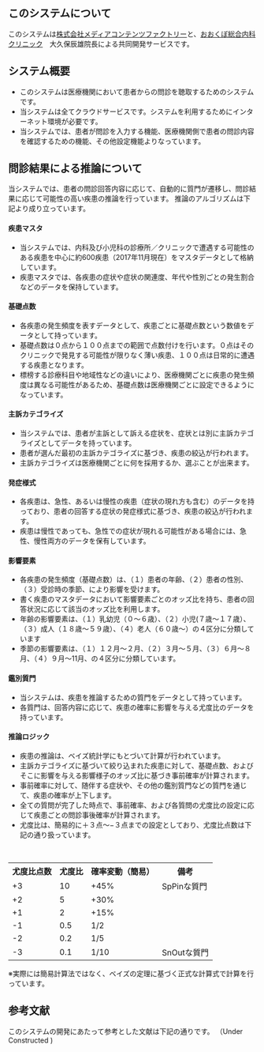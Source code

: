 ## このシステムについて

このシステムは[株式会社メディアコンテンツファクトリー](http://www.media-cf.co.jp/)と、[おおくぼ総合内科クリニック](https://ohkubo-med.jp/)　大久保辰雄院長による共同開発サービスです。

## システム概要

+ このシステムは医療機関において患者からの問診を聴取するためのシステムです。
+ 当システムは全てクラウドサービスです。システムを利用するためにインターネット環境が必要です。
+ 当システムでは、患者が問診を入力する機能、医療機関側で患者の問診内容を確認するための機能、その他設定機能よりなっています。

## 問診結果による推論について

当システムでは、患者の問診回答内容に応じて、自動的に質門が遷移し、問診結果に応じて可能性の高い疾患の推論を行っています。
推論のアルゴリズムは下記より成り立っています。


#### 疾患マスタ
+ 当システムでは、内科及び小児科の診療所／クリニックで遭遇する可能性のある疾患を中心に約600疾患（2017年11月現在）をマスタデータとして格納しています。
+ 疾患マスタでは、各疾患の症状や症状の関連度、年代や性別ごとの発生割合などのデータを保持しています。


#### 基礎点数
+ 各疾患の発生頻度を表すデータとして、疾患ごとに基礎点数という数値をデータとして持っています。
+ 基礎点数は０点から１００点までの範囲で点数付けを行います。０点はそのクリニックで発見する可能性が限りなく薄い疾患、１００点は日常的に遭遇する疾患となります。
+ 標榜する診療科目や地域性などの違いにより、医療機関ごとに疾患の発生頻度は異なる可能性があるため、基礎点数は医療機関ごとに設定できるようになっています。

#### 主訴カテゴライズ
+ 当システムでは、患者が主訴として訴える症状を、症状とは別に主訴カテゴライズとしてデータを持っています。
+ 患者が選んだ最初の主訴カテゴライズに基づき、疾患の絞込が行われます。
+ 主訴カテゴライズは医療機関ごとに何を採用するか、選ぶことが出来ます。

#### 発症様式
+ 各疾患は、急性、あるいは慢性の疾患（症状の現れ方も含む）のデータを持っており、患者の回答する症状の発症様式に基づき、疾患の絞込が行われます。
+ 疾患は慢性であっても、急性での症状が現れる可能性がある場合には、急性、慢性両方のデータを保有しています。

#### 影響要素
+ 各疾患の発生頻度（基礎点数）は、（１）患者の年齢、（２）患者の性別、（３）受診時の季節、により影響を受けます。
+ 書く疾患のマスタデータにおいて影響要素ごとのオッズ比を持ち、患者の回答状況に応じて該当のオッズ比を利用します。
+ 年齢の影響要素は、（１）乳幼児（０〜６歳）、（２）小児(７歳〜１７歳）、（３）成人（１８歳〜５９歳）、（４）老人（６０歳〜）の４区分に分類しています
+ 季節の影響要素は、（１）１２月〜２月、（２）３月〜５月、（３）６月〜８月、（４）９月〜11月、の４区分に分類しています。

#### 鑑別質門
+ 当システムは、疾患を推論するための質門をデータとして持っています。
+ 各質門は、回答内容に応じて、疾患の確率に影響を与える尤度比のデータを持っています。

#### 推論ロジック
+ 疾患の推論は、ベイズ統計学にもとづいて計算が行われています。
+ 主訴カテゴライズに基づいて絞り込まれた疾患に対して、基礎点数、およびそこに影響を与える影響様子のオッズ比に基づき事前確率が計算されます。
+ 事前確率に対して、随伴する症状や、その他の鑑別質門などの質門を通じて、疾患の確率が上下します。
+ 全ての質問が完了した時点で、事前確率、および各質問の尤度比の設定に応じて疾患ごとの問診事後確率が計算されます。
+ 尤度比は、簡易的に＋３点〜−３点までの設定としており、尤度比点数は下記の通り扱っています。

<table>
  <tr>
    <th>尤度比点数</th>
    <th>尤度比</th>
    <th>確率変動（簡易）</th>
    <th>備考</th>
  </tr>
  <tr>
    <td>+3</td>
    <td>10</td>
    <td>+45%</td>
    <td>SpPinな質門</td>
  </tr>
  <tr>
    <td>+2</td>
    <td>5</td>
    <td>+30%</td>
    <td></td>
  </tr>
  <tr>
    <td>+1</td>
    <td>2</td>
    <td>+15%</td>
    <td></td>
  </tr>
  <tr>
    <td>-1</td>
    <td>0.5</td>
    <td>1/2</td>
    <td></td>
  </tr>
  <tr>
    <td>-2</td>
    <td>0.2</td>
    <td>1/5</td>
    <td></td>
  </tr>
  <tr>
    <td>-3</td>
    <td>0.1</td>
    <td>1/10</td>
    <td>SnOutな質門</td>
  </tr>  
</table>
※実際には簡易計算法ではなく、ベイズの定理に基づく正式な計算式で計算を行っています。



## 参考文献
このシステムの開発にあたって参考とした文献は下記の通りです。
（Under Constructed )

